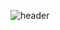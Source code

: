 ![header](https://capsule-render.vercel.app/api?type=wave&color=auto&height=250&section=header&text=Eunjeong's%20GitHub&fontSize=70&animation=scaleIn)

<!--
**ByoungilYoun/ByoungilYoun** is a ✨ _special_ ✨ repository because its `README.md` (this file) appears on your GitHub profile.

Here are some ideas to get you started:

- 🔭 I’m currently working on ...
- 🌱 I’m currently learning ...
- 👯 I’m looking to collaborate on ...
- 🤔 I’m looking for help with ...
- 💬 Ask me about ...
- 📫 How to reach me: ...
- 😄 Pronouns: ...
- ⚡ Fun fact: ...
-->

